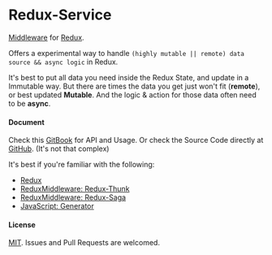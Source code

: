 # Redux-Service

[Middleware](http://redux.js.org/docs/advanced/Middleware.html) for [Redux](http://redux.js.org/).

Offers a experimental way to handle `(highly mutable || remote) data source && async logic` in Redux.

It's best to put all data you need inside the Redux State, and update in a Immutable way.
But there are times the data you get just won't fit (**remote**), or best updated **Mutable**.
And the logic & action for those data often need to be **async**.

#### Document

Check this [GitBook](https://thatbean.gitbooks.io/redux-service/content/) for API and Usage.
Or check the Source Code directly at [GitHub](https://github.com/ThatBean/redux-service).
(It's not that complex)

It's best if you're familiar with the following:
 - [Redux](http://redux.js.org/)
 - [ReduxMiddleware: Redux-Thunk](https://www.npmjs.com/package/redux-thunk)
 - [ReduxMiddleware: Redux-Saga](https://www.npmjs.com/package/redux-saga)
 - [JavaScript: Generator](http://redux.js.org/docs/advanced/Middleware.html)

#### License

[MIT](https://wikipedia.org/wiki/MIT_License).
Issues and Pull Requests are welcomed.
